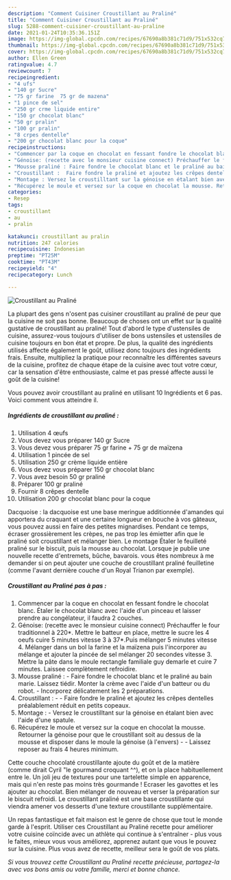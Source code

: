 ```yaml
---
description: "Comment Cuisiner Croustillant au Praliné"
title: "Comment Cuisiner Croustillant au Praliné"
slug: 5288-comment-cuisiner-croustillant-au-praline
date: 2021-01-24T10:35:36.151Z
image: https://img-global.cpcdn.com/recipes/67690a8b381c71d9/751x532cq70/croustillant-au-praline-photo-principale-de-la-recette.jpg
thumbnail: https://img-global.cpcdn.com/recipes/67690a8b381c71d9/751x532cq70/croustillant-au-praline-photo-principale-de-la-recette.jpg
cover: https://img-global.cpcdn.com/recipes/67690a8b381c71d9/751x532cq70/croustillant-au-praline-photo-principale-de-la-recette.jpg
author: Ellen Green
ratingvalue: 4.7
reviewcount: 7
recipeingredient:
- "4 ufs"
- "140 gr Sucre"
- "75 gr farine  75 gr de mazena"
- "1 pince de sel"
- "250 gr crme liquide entire"
- "150 gr chocolat blanc"
- "50 gr pralin"
- "100 gr pralin"
- "8 crpes dentelle"
- "200 gr chocolat blanc pour la coque"
recipeinstructions:
- "Commencer par la coque en chocolat en fessant fondre le chocolat blanc. Étaler le chocolat blanc avec l&#39;aide d&#39;un pinceau et laisser prendre au congélateur, il faudra 2 couches."
- "Génoise: (recette avec le monsieur cuisine connect) Préchauffer le four traditionnel à 220*. Mettre le batteur en place, mettre le sucre les 4 oeufs cuire 5 minutes vitesse 3 à 37*.Puis mélanger 5 minutes vitesse 4. Mélanger dans un bol la farine et la maïzena puis l&#39;incorporer au mélange et ajouter la pincée de sel mélanger 20 secondes vitesse 3. Mettre la pâte dans le moule rectangle familiale guy demarle et cuire 7 minutes. Laissee complètement refroidire."
- "Mousse praliné : Faire fondre le chocolat blanc et le praliné au bain marie. Laissez tiédir. Monter la crème avec l&#39;aide d&#39;un batteur ou du robot. Incorporez délicatement les 2 préparations."
- "Croustillant :  Faire fondre le praliné et ajoutez les crêpes dentelles préalablement réduit en petits copeaux."
- "Montage : Versez le croustilltant sur la génoise en étalant bien avec l&#39;aide d&#39;une spatule."
- "Récupérez le moule et versez sur la coque en chocolat la mousse. Retourner la génoise pour que le croustillant soit au dessus de la mousse et disposer dans le moule la génoise (à l&#39;envers)  Laissez reposer au frais 4 heures minimum."
categories:
- Resep
tags:
- croustillant
- au
- pralin

katakunci: croustillant au pralin 
nutrition: 247 calories
recipecuisine: Indonesian
preptime: "PT25M"
cooktime: "PT43M"
recipeyield: "4"
recipecategory: Lunch

---
```



![Croustillant au Praliné](https://img-global.cpcdn.com/recipes/67690a8b381c71d9/751x532cq70/croustillant-au-praline-photo-principale-de-la-recette.jpg)

La plupart des gens n'osent pas cuisiner croustillant au praliné de peur que la cuisine ne soit pas bonne. Beaucoup de choses ont un effet sur la qualité gustative de croustillant au praliné! Tout d'abord le type d'ustensiles de cuisine, assurez-vous toujours d'utiliser de bons ustensiles et ustensiles de cuisine toujours en bon état et propre. De plus, la qualité des ingrédients utilisés affecte également le goût, utilisez donc toujours des ingrédients frais. Ensuite, multipliez la pratique pour reconnaître les différentes saveurs de la cuisine, profitez de chaque étape de la cuisine avec tout votre cœur, car la sensation d'être enthousiaste, calme et pas pressé affecte aussi le goût de la cuisine!

<!--inarticleads1-->

Vous pouvez avoir croustillant au praliné en utilisant 10 Ingrédients et 6 pas. Voici comment vous atteindre il.

##### Ingrédients de croustillant au praliné :

1. Utilisation 4 œufs
1. Vous devez vous préparer 140 gr Sucre
1. Vous devez vous préparer 75 gr farine + 75 gr de maïzena
1. Utilisation 1 pincée de sel
1. Utilisation 250 gr crème liquide entière
1. Vous devez vous préparer 150 gr chocolat blanc
1. Vous avez besoin 50 gr praliné
1. Préparer 100 gr praliné
1. Fournir 8 crêpes dentelle
1. Utilisation 200 gr chocolat blanc pour la coque


Dacquoise : la dacquoise est une base meringue additionnée d&#39;amandes qui apportera du craquant et une certaine longueur en bouche à vos gâteaux, vous pouvez aussi en faire des petites mignardises. Pendant ce temps, écraser grossièrement les crèpes, ne pas trop les émietter afin que le praliné soit croustillant et mélanger bien. Le montage Étaler le feuilleté praliné sur le biscuit, puis la mousse au chocolat. Lorsque je publie une nouvelle recette d&#39;entremets, bûche, bavarois. vous êtes nombreux à me demander si on peut ajouter une couche de croustillant praliné feuilletine (comme l&#39;avant dernière couche d&#39;un Royal Trianon par exemple). 

<!--inarticleads2-->

##### Croustillant au Praliné pas à pas :

1. Commencer par la coque en chocolat en fessant fondre le chocolat blanc. Étaler le chocolat blanc avec l&#39;aide d&#39;un pinceau et laisser prendre au congélateur, il faudra 2 couches.
1. Génoise: (recette avec le monsieur cuisine connect) Préchauffer le four traditionnel à 220*. Mettre le batteur en place, mettre le sucre les 4 oeufs cuire 5 minutes vitesse 3 à 37*.Puis mélanger 5 minutes vitesse 4. Mélanger dans un bol la farine et la maïzena puis l&#39;incorporer au mélange et ajouter la pincée de sel mélanger 20 secondes vitesse 3. Mettre la pâte dans le moule rectangle familiale guy demarle et cuire 7 minutes. Laissee complètement refroidire.
1. Mousse praliné : - Faire fondre le chocolat blanc et le praliné au bain marie. Laissez tiédir. Monter la crème avec l&#39;aide d&#39;un batteur ou du robot. - Incorporez délicatement les 2 préparations.
1. Croustillant : -  - Faire fondre le praliné et ajoutez les crêpes dentelles préalablement réduit en petits copeaux.
1. Montage : - Versez le croustilltant sur la génoise en étalant bien avec l&#39;aide d&#39;une spatule.
1. Récupérez le moule et versez sur la coque en chocolat la mousse. Retourner la génoise pour que le croustillant soit au dessus de la mousse et disposer dans le moule la génoise (à l&#39;envers) -  - Laissez reposer au frais 4 heures minimum.


Cette couche chocolaté croustillante ajoute du goût et de la matière (comme dirait Cyril &#34;le gourmand croquant ^^), et on la place habituellement entre le. Un joli jeu de textures pour une tartelette simple en apparence, mais qui n&#39;en reste pas moins très gourmande ! Ecraser les gavottes et les ajouter au chocolat. Bien mélanger de nouveau et verser la préparation sur le biscuit refroidi. Le croustillant praliné est une base croustillante qui viendra amener vos desserts d&#39;une texture croustillante supplémentaire. 

<!--inarticleads1-->

<p>
Un repas fantastique et fait maison est le genre de chose que tout le monde garde à l'esprit. Utiliser ces Croustillant au Praliné recette pour améliorer votre cuisine coïncide avec un athlète qui continue à s'entraîner - plus vous le faites, mieux vous vous améliorez, apprenez autant que vous le pouvez sur la cuisine. Plus vous avez de recette, meilleur sera le goût de vos plats.
</p>

<p>
<i>Si vous trouvez cette Croustillant au Praliné recette précieuse, partagez-la avec vos bons amis ou votre famille, merci et bonne chance.</i>
</p>
